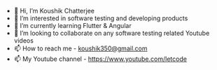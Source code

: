 - 👋 Hi, I’m Koushik Chatterjee
- 👀 I’m interested in software testing and developing products
- 🌱 I’m currently learning Flutter & Angular
- 💞️ I’m looking to collaborate on any software testing related Youtube videos
- 📫 How to reach me - koushik350@gmail.com
- 📫 My Youtube channel - https://www.youtube.com/letcode

<!---
ortoniKC/ortoniKC is a ✨ special ✨ repository because its `README.md` (this file) appears on your GitHub profile.
You can click the Preview link to take a look at your changes.
--->
